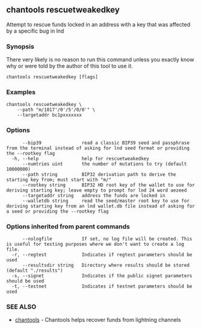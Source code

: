 ## chantools rescuetweakedkey

Attempt to rescue funds locked in an address with a key that was affected by a specific bug in lnd

### Synopsis

There very likely is no reason to run this command 
unless you exactly know why or were told by the author of this tool to use it.


```
chantools rescuetweakedkey [flags]
```

### Examples

```
chantools rescuetweakedkey \
	--path "m/1017'/0'/5'/0/0'" \
	--targetaddr bc1pxxxxxxx
```

### Options

```
      --bip39               read a classic BIP39 seed and passphrase from the terminal instead of asking for lnd seed format or providing the --rootkey flag
  -h, --help                help for rescuetweakedkey
      --numtries uint       the number of mutations to try (default 10000000)
      --path string         BIP32 derivation path to derive the starting key from; must start with "m/"
      --rootkey string      BIP32 HD root key of the wallet to use for deriving starting key; leave empty to prompt for lnd 24 word aezeed
      --targetaddr string   address the funds are locked in
      --walletdb string     read the seed/master root key to use for deriving starting key from an lnd wallet.db file instead of asking for a seed or providing the --rootkey flag
```

### Options inherited from parent commands

```
      --nologfile           If set, no log file will be created. This is useful for testing purposes where we don't want to create a log file.
  -r, --regtest             Indicates if regtest parameters should be used
      --resultsdir string   Directory where results should be stored (default "./results")
  -s, --signet              Indicates if the public signet parameters should be used
  -t, --testnet             Indicates if testnet parameters should be used
```

### SEE ALSO

* [chantools](chantools.md)	 - Chantools helps recover funds from lightning channels

